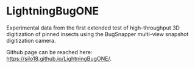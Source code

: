 # LightningBugONE
Experimental data from the first extended test of high-throughput 3D digitization of pinned insects using the BugSnapper multi-view snapshot digitization camera.

Github page can be reached here: https://silo18.github.io/LightningBugONE/.
